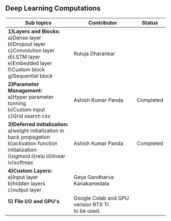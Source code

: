## Deep Learning Computations


| Sub topics                                                                                                                                                    | Contributor                                        | Status |
| ------------------------------------------------------------------------------------------------------------------------------------------------------------- | -------------------------------------------------- | ------ |
| **1)Layers and Blocks:**<br>a)Dense layer<br>b)Dropout layer<br>c)Convolution layer<br>d)LSTM layer<br>e)Embedded layer<br>f)Custom block<br>g)Sequential block   | Rutuja Dharankar                                   |        |
| **2)Parameter Management:**<br>a)Hyper parameter tunning<br>b)Custom input<br>c)Grid search csv                                                                   | Ashish Kumar Panda                                 |Completed |
| **3)Deferred initialization:**<br>a)weight initialization in back propagation<br>b)activation function initialization:<br>i)sigmoid ii)relu iii)linear iv)softmax | Ashish Kumar Panda                                 |Completed       |
| **4)Custom Layers:**<br>a)Input layer<br>b)hidden layers<br>c)output layer                                                                                        | Geya Gandharva Kanakamedala                        |        |
| **5) File I/O and GPU's**<br><br>                                                                                                                                 | Google Colab and GPU version RTX Ti<br>to be used. |

